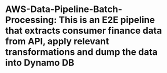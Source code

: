 # AWS-Data-Pipeline-Batch-Processing: This is an E2E pipeline that extracts consumer finance data from API, apply relevant transformations and dump the data into Dynamo DB
